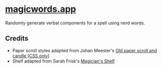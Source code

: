 # [magicwords.app](https://magicwords.app/)
Randomly generate verbal components for a spell using nerd words.

## Credits
- Paper scroll styles adapted from Johan Meester's [Old paper scroll and candle [CSS only]](https://codepen.io/jmeester/pen/rmGaGZ)
- Shelf adapted from Sarah Frisk's [Magician's Shelf](https://codepen.io/sfrisk/pen/PjKONG)
